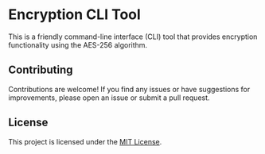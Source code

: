 # Encryption CLI Tool

This is a friendly command-line interface (CLI) tool that provides encryption functionality using the AES-256 algorithm.

## Contributing

Contributions are welcome! If you find any issues or have suggestions for improvements, please open an issue or submit a pull request.

## License

This project is licensed under the [MIT License](LICENSE).
